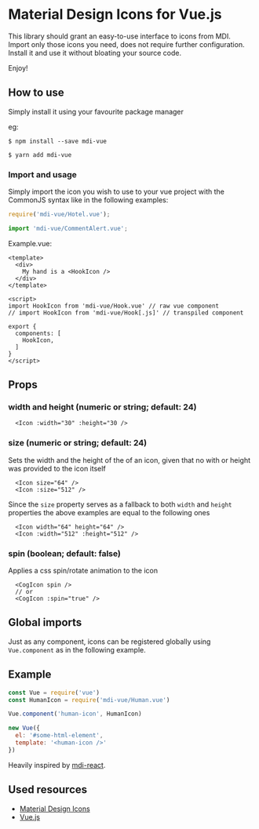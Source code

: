 # Material Design Icons for Vue.js


This library should grant an easy-to-use interface to icons from MDI.  
Import only those icons you need, does not require further configuration. Install it and use it without bloating your source code.  

Enjoy! 

## How to use

Simply install it using your favourite package manager

eg: 
```
$ npm install --save mdi-vue
```
```
$ yarn add mdi-vue
```

### Import and usage

Simply import the icon you wish to use to your vue project with the CommonJS syntax like in the following examples:  

```js
require('mdi-vue/Hotel.vue');

import 'mdi-vue/CommentAlert.vue';
```

Example.vue:  
```vue
<template>
  <div>
    My hand is a <HookIcon />
  </div>
</template>

<script>
import HookIcon from 'mdi-vue/Hook.vue' // raw vue component
// import HookIcon from 'mdi-vue/Hook[.js]' // transpiled component

export {
  components: [
    HookIcon,
  ]
}
</script>
```

## Props
### width and height (numeric or string; default: 24)
```
  <Icon :width="30" :height="30 />
```

### size (numeric or string; default: 24)
Sets the width and the height of the of an icon, given that no with or height was provided to the icon itself
```
  <Icon size="64" />
  <Icon :size="512" />
```
Since the `size` property serves as a fallback to both `width` and `height` properties the above examples are equal to the following ones
```
  <Icon width="64" height="64" />
  <Icon :width="512" :height="512" />
```

### spin (boolean; default: false)
Applies a css spin/rotate animation to the icon
```
  <CogIcon spin />
  // or
  <CogIcon :spin="true" />
```


## Global imports

Just as any component, icons can be registered globally using `Vue.component` as in the following example.

## Example

```js
const Vue = require('vue')
const HumanIcon = require('mdi-vue/Human.vue')

Vue.component('human-icon', HumanIcon)

new Vue({
  el: '#some-html-element',
  template: '<human-icon />'
})
```

Heavily inspired by [mdi-react](https://github.com/levrik/mdi-react/).

## Used resources

- [Material Design Icons](https://materialdesignicons.com/)
- [Vue.js](https://vuejs.org/)
